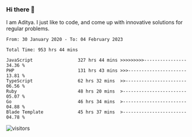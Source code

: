 ### Hi there 👋

I am Aditya. I just like to code, and come up with innovative solutions for regular problems.

<!--START_SECTION:waka-->

```text
From: 30 January 2020 - To: 04 February 2023

Total Time: 953 hrs 44 mins

JavaScript                 327 hrs 44 mins >>>>>>>>>----------------   34.36 %
PHP                        131 hrs 43 mins >>>----------------------   13.81 %
TypeScript                 62 hrs 32 mins  >>-----------------------   06.56 %
Ruby                       48 hrs 20 mins  >------------------------   05.07 %
Go                         46 hrs 34 mins  >------------------------   04.88 %
Blade Template             45 hrs 37 mins  >------------------------   04.78 %
```

<!--END_SECTION:waka-->

![visitors](https://visitor-badge.glitch.me/badge?page_id=BrainBuzzer.visitor-badge&left_color=green&right_color=red)
